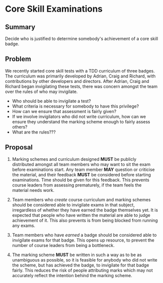 # Core Skill Examinations

## Summary

Decide who is justified to determine somebody's achievement of a core skill badge.

## Problem

We recently started core skill tests with a TDD curriculum of three badges. The curriculum was primarily developed by Adrian, Craig and Richard, with contributions by other developers and directors. After Adrian, Craig and Richard began invigilating these tests, there was concern amongst the team over the rules of who may invigilate.

- Who should be able to invigilate a test?
- What criteria is necessary for somebody to have this privilege?
- How can we ensure that assessment is fairly given?
- If we involve invigilators who did not write curriculum, how can we ensure they understand the marking scheme enough to fairly assess others?
- What are the rules???

## Proposal

1. Marking schemes and curriculum designed **MUST** be publicly distributed amongst all team members who may want to sit the exam before examinations start. Any team member **MAY** question or criticise the material, and their feedback **MUST** be considered before starting examinations. Time should be given for this feedback. This prevents course leaders from assessing prematurely, if the team feels the material needs work.

2. Team members who _create_ course curriculum and marking schemes should be considered able to invigilate exams in that subject, irregardless of whether they have earned the badge themselves yet. It is expected that people who have written the material are able to judge achievement of it. This also prevents is from being blocked from running any exams.

3. Team members who have _earned_ a badge should be considered able to invigilate exams for that badge. This opens up resource, to prevent the number of course leaders from being a bottleneck.

4. The marking scheme **MUST** be written in such a way as to be as unambiguous as possible, so it is feasible for anybody who did not write the scheme, but has achieved the badge, to invigilate for that badge fairly. This reduces the risk of people attributing marks which may not accurately reflect the intention behind the marking scheme.
